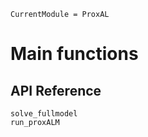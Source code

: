 ```@meta
CurrentModule = ProxAL
```

# Main functions

## API Reference
```@docs
solve_fullmodel
run_proxALM
```
